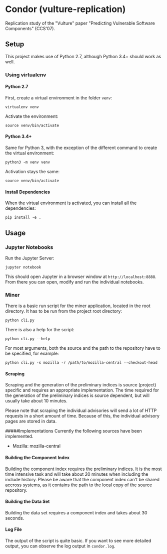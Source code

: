 # Condor (vulture-replication)
Replication study of the "Vulture" paper "Predicting Vulnerable Software Components" (CCS'07).

## Setup
This project makes use of Python 2.7, although Python 3.4+ should work as well.

### Using virtualenv
#### Python 2.7
First, create a virtual environment in the folder `venv`:
```
virtualenv venv
```

Activate the environment:
```
source venv/bin/activate
```

#### Python 3.4+
Same for Python 3, with the exception of the different command to create the virtual environment:
```
python3 -m venv venv
```

Activation stays the same:
```
source venv/bin/activate
```

#### Install Dependencies
When the virtual environment is activated, you can install all the dependencies:
```
pip install -e .
```

## Usage
### Jupyter Notebooks
Run the Jupyter Server:
```
jupyter notebook
```
This should open Jupyter in a browser window at `http://localhost:8888`. From there you can open, modify and run the individual notebooks.

### Miner
There is a basic run script for the miner application, located in the root directory. It has to be run from the project root directory:
```
python cli.py
```

There is also a help for the script:
```
python cli.py --help
```

For most arguments, both the source and the path to the repository have to be specified, for example:
```
python cli.py -s mozilla -r /path/to/mozilla-central --checkout-head
```


#### Scraping
Scraping and the generation of the preliminary indices is source (project) specific and requires an appropriate implementation. The time required for the generation of the preliminary indices is source dependent, but will usually take about 10 minutes. 

Please note that scraping the individual advisories will send a lot of HTTP requests in a short amount of time. Because of this, the individual advisory pages are stored in data.

#####Implementations
Currently the following sources have been implemented.
- Mozilla: mozilla-central

#### Building the Component Index
Building the component index requires the preliminary indices. It is the most time intensive task and will take about 20 minutes when including the include history. Please be aware that the component index can't be shared accross systems, as it contains the path to the local copy of the source repository.

#### Building the Data Set
Building the data set requires a component index and takes about 30 seconds.

#### Log File
The output of the script is quite basic. If you want to see more detailed output, you can
observe the log output in `condor.log`.

